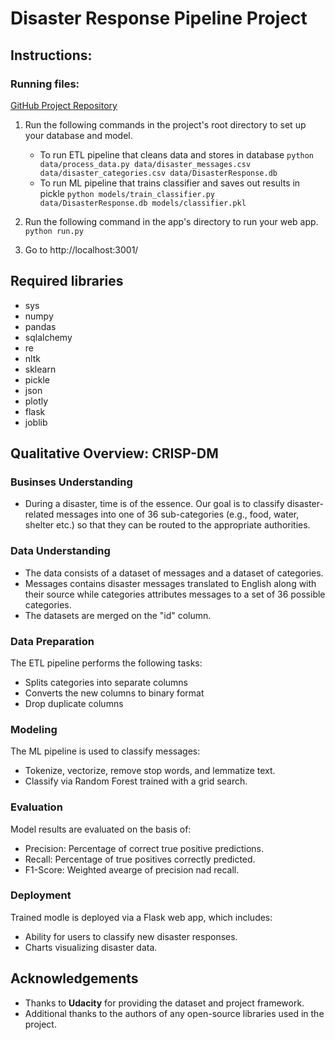 # Disaster Response Pipeline Project

## Instructions:

### Running files:
[GitHub Project Repository](https://github.com/nhpeytonwt/ds-nanodegree-projects/tree/main/Project-2-Disaster-Pipeline)

1. Run the following commands in the project's root directory to set up your database and model.

    - To run ETL pipeline that cleans data and stores in database
        `python data/process_data.py data/disaster_messages.csv data/disaster_categories.csv data/DisasterResponse.db`
    - To run ML pipeline that trains classifier and saves out results in pickle
        `python models/train_classifier.py data/DisasterResponse.db models/classifier.pkl`

2. Run the following command in the app's directory to run your web app.
    `python run.py`

3. Go to http://localhost:3001/ 

## Required libraries
- sys
- numpy
- pandas
- sqlalchemy
- re
- nltk
- sklearn
- pickle
- json
- plotly
- flask
- joblib

## Qualitative Overview: CRISP-DM

### Businses Understanding
- During a disaster, time is of the essence. Our goal is to classify disaster-related messages into one of 36 sub-categories (e.g., food, water, shelter etc.) so that they can be routed to the appropriate authorities.

### Data Understanding
- The data consists of a dataset of messages and a dataset of categories.
- Messages contains disaster messages translated to English along with their source while categories attributes messages to a set of 36 possible categories.
- The datasets are merged on the "id" column.

### Data Preparation
The ETL pipeline performs the following tasks:
- Splits categories into separate columns
- Converts the new columns to binary format
- Drop duplicate columns

### Modeling
The ML pipeline is used to classify messages:
- Tokenize, vectorize, remove stop words, and lemmatize text.
- Classify via Random Forest trained with a grid search.

### Evaluation
Model results are evaluated on the basis of:
- Precision: Percentage of correct true positive predictions.
- Recall: Percentage of true positives correctly predicted.
- F1-Score: Weighted avearge of precision nad recall.

### Deployment
Trained modle is deployed via a Flask web app, which includes:
- Ability for users to classify new disaster responses.
- Charts visualizing disaster data.

## Acknowledgements
- Thanks to **Udacity** for providing the dataset and project framework.
- Additional thanks to the authors of any open-source libraries used in the project.